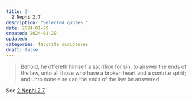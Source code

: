 ```yaml
---
title: |-
  2 Nephi 2.7
description: "Selected quotes."
date: 2024-01-29
created: 2024-01-29
updated: 
categories: favorite scriptures
draft: false
---
```


> Behold, he offereth himself a sacrifice for sin, to answer the ends of the law, unto all those who have a broken heart and a contrite spirit; and unto none else can the ends of the law be answered.

See [2 Nephi 2.7](https://www.churchofjesuschrist.org/study/scriptures/bofm/2-ne/2?id=p7&lang=eng#p7)
